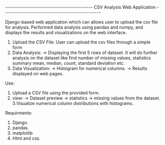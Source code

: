 -------------------------------------------- CSV Analysis Web Application -------------------------------------------------

Django-based web application which can allows user to upload the csv file for analysis.
Performed data analysis using pandas and numpy, and displays the results and visualizations on the web interface.

1. Upload the CSV File: User can upload the csv files through a simple form
2. Data Analysis:
   -> Displaying the first 5 rows of dataset. It will do further analysis
      on the dataset like find number of missing values, statistics summary mean, median, count, standard deviation etc.
3. Data Visualization:
   -> Histogram for numerical columns.
   -> Results displayed on web pages.


Use:  
1. Upload a CSV file using the provided form.
2. view:
   -> Dataset preview
   -> statistics
   -> missing values from the dataset.
3.Visualize numerical column distributions with histograms.


Requirments:
1. Django.
2. pandas.
3. matplotlib
4. Html and css.
